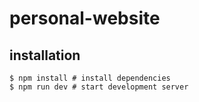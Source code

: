 # personal-website

## installation

```shell
$ npm install # install dependencies
$ npm run dev # start development server
```
